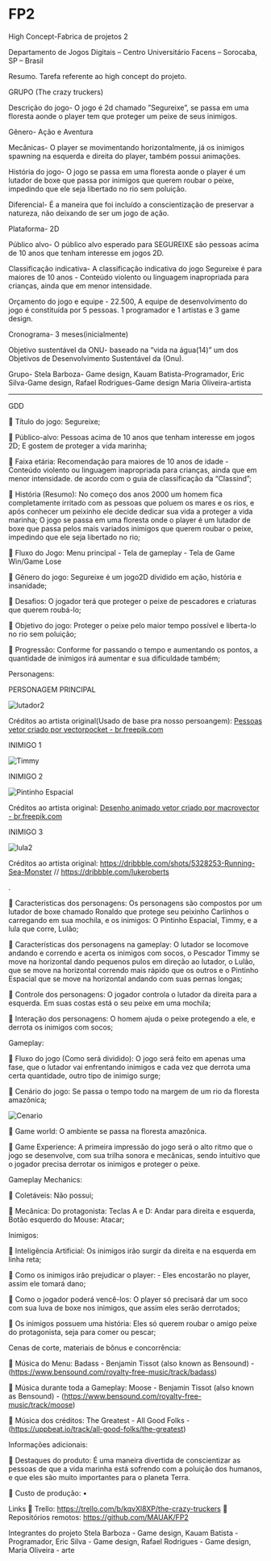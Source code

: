 # FP2

High Concept-Fabrica de projetos 2

Departamento de Jogos Digitais – Centro Universitário Facens – Sorocaba, SP – Brasil

Resumo. Tarefa referente ao high concept do projeto.

GRUPO
(The crazy truckers)

Descrição do jogo- O jogo é 2d chamado ”Segureixe”, se passa em uma 
floresta aonde o player tem que proteger um peixe de seus inimigos.

Gênero- Ação e Aventura

Mecânicas- O player se movimentando horizontalmente, já os inimigos 
spawning na esquerda e direita do player, também possui animações.

História do jogo- O jogo se passa em uma floresta aonde o player é um 
lutador de boxe que passa por inimigos que querem roubar o peixe, 
impedindo que ele seja libertado no rio sem poluição.

Diferencial- É a maneira que foi incluído a conscientização de preservar a 
natureza, não deixando de ser um jogo de ação.

Plataforma- 2D

Público alvo- O público alvo esperado para SEGUREIXE são pessoas acima 
de 10 anos que tenham interesse em jogos 2D.

Classificação indicativa- A classificação indicativa do jogo Segureixe é para maiores de 10 anos - Conteúdo violento ou linguagem inapropriada para crianças, ainda que em menor intensidade.

Orçamento do jogo e equipe - 22.500, A equipe de desenvolvimento 
do jogo é constituída por 5 pessoas. 1 programador e 1 artistas e 3 game 
design.

Cronograma- 3 meses(inicialmente)

Objetivo sustentável da ONU- baseado na “vida na água(14)” um dos 
Objetivos de Desenvolvimento Sustentável da (Onu).

Grupo- Stela Barboza- Game design,
Kauam Batista-Programador, 
Eric Silva-Game design,
Rafael Rodrigues-Game design
Maria Oliveira-artista

-------------------------------------------------------------------------------------------

GDD

	Título do jogo: Segureixe;

	Público-alvo: Pessoas acima de 10 anos que tenham interesse em jogos 2D; 
E gostem de proteger a vida marinha;


	Faixa etária: Recomendação para maiores de 10 anos de idade - Conteúdo violento ou linguagem inapropriada para crianças, ainda que em menor intensidade. de acordo com o guia de classificação da “Classind”;


	História (Resumo): No começo dos anos 2000 um homem fica completamente irritado com as pessoas que poluem os mares e os rios, e após conhecer um peixinho ele decide dedicar sua vida a proteger a vida marinha;
O jogo se passa em uma floresta onde o player é um lutador de boxe que passa pelos mais variados inimigos que querem roubar o peixe, impedindo que ele seja libertado no rio;

	Fluxo do Jogo: Menu principal - Tela de gameplay - Tela de Game Win/Game Lose

	Gênero do jogo: Segureixe é um jogo2D dividido em ação, história e insanidade;

	Desafios: O jogador terá que proteger o peixe de pescadores e criaturas que querem roubá-lo;

	Objetivo do jogo: Proteger o peixe pelo maior tempo possível e liberta-lo no rio sem poluição;

	Progressão: Conforme for passando o tempo e aumentando os pontos, a quantidade de inimigos irá aumentar e sua dificuldade também;

Personagens:

PERSONAGEM PRINCIPAL

![lutador2](https://user-images.githubusercontent.com/64094846/144345081-781ade6d-34f4-483e-8a1a-5f7b9637f229.png)

Créditos ao artista original(Usado de base pra nosso persoangem): <a href="https://br.freepik.com/vetores/pessoas">Pessoas vetor criado por vectorpocket - br.freepik.com</a>




INIMIGO 1

![Timmy](https://user-images.githubusercontent.com/64094846/139562888-a783293d-c6cb-44b8-a943-9d4e10836bc5.jpeg)


INIMIGO 2

![Pintinho Espacial](https://user-images.githubusercontent.com/64094846/141537857-522754e8-bd61-489f-b9a3-d97277ad1fdc.jpg)

Créditos ao artista original: <a href="https://br.freepik.com/vetores/desenho-animado">Desenho animado vetor criado por macrovector - br.freepik.com</a>


INIMIGO 3

![lula2](https://user-images.githubusercontent.com/64094846/144345295-5baa7fe5-78b2-4678-9ce7-3f60eec8f08d.png)

Créditos ao artista original: https://dribbble.com/shots/5328253-Running-Sea-Monster // https://dribbble.com/lukeroberts 


.



	Características dos personagens: Os personagens são compostos por um lutador de boxe chamado Ronaldo que protege seu peixinho Carlinhos o carregando em sua mochila, e os inimigos: O Pintinho Espacial, Timmy, e a lula que corre, Lulão;

	Características dos personagens na gameplay: O lutador se locomove andando e correndo e acerta os inimigos com socos, o Pescador Timmy se move na horizontal dando pequenos pulos em direção ao lutador, o Lulão, que se move na horizontal correndo mais rápido que os outros e o Pintinho Espacial que se move na horizontal andando com suas pernas longas; 

	Controle dos personagens: O jogador controla o lutador da direita para a esquerda. Em suas costas está o seu peixe em uma mochila;

	Interação dos personagens: O homem ajuda o peixe protegendo a ele, e derrota os inimigos com socos;

Gameplay:

	Fluxo do jogo (Como será dividido): O jogo será feito em apenas uma fase, que o lutador vai enfrentando inimigos e cada vez que derrota uma certa quantidade, outro tipo de inimigo surge;

	Cenário do jogo: Se passa o tempo todo na margem de um rio da floresta amazônica;

![Cenario](https://media.discordapp.net/attachments/812466112028868611/904176939370184745/1.JPG)


	Game world: O ambiente se passa na floresta amazônica.

	Game Experience: A primeira impressão do jogo será o alto ritmo que o jogo se desenvolve, com sua trilha sonora e mecânicas, sendo intuitivo que o jogador precisa derrotar os inimigos e proteger o peixe.


Gameplay Mechanics:

	Coletáveis: Não possui;

	Mecânica: Do protagonista: Teclas A e D: Andar para direita e esquerda, Botão esquerdo do Mouse: Atacar;


Inimigos:


	Inteligência Artificial: Os inimigos irão surgir da direita e na esquerda em linha reta;

	Como os inimigos irão prejudicar o player: - Eles encostarão no player, assim ele tomará dano;

	Como o jogador poderá vencê-los: O player só precisará dar um soco com sua luva de boxe nos inimigos, que assim eles serão derrotados;

	Os inimigos possuem uma história: Eles só querem roubar o amigo peixe do protagonista, seja para comer ou pescar;

Cenas de corte, materiais de bônus e concorrência: 

 Música do Menu: Badass - Benjamin Tissot (also known as Bensound) - (https://www.bensound.com/royalty-free-music/track/badass)

 Música durante toda a Gameplay: Moose - Benjamin Tissot (also known as Bensound) - (https://www.bensound.com/royalty-free-music/track/moose)

 Música dos créditos: The Greatest - All Good Folks - (https://uppbeat.io/track/all-good-folks/the-greatest)

Informações adicionais:

	Destaques do produto: É uma maneira divertida de conscientizar as pessoas de que a vida marinha está sofrendo com a poluição dos humanos, e que eles são muito importantes para o planeta Terra.

	Custo de produção:
•	









Links
	Trello:	https://trello.com/b/kqvXl8XP/the-crazy-truckers
	Repositórios remotos: https://github.com/MAUAK/FP2
 

Integrantes do projeto
Stela Barboza - Game design,
Kauam Batista - Programador, 
Eric Silva - Game design,
Rafael Rodrigues - Game design,
Maria Oliveira - arte


